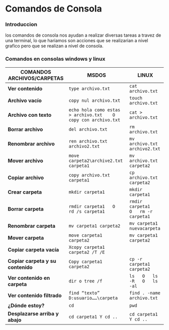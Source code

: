 # Comandos de Consola 
### Introduccion 
los comandos de consola nos ayudan a realizar diversas tareas a travez de una terminal, lo que hariamos son acciones que se realizarian a nivel grafico pero que se realizan a nivel de consola.

### Comandos en consolas windows y linux
|COMANDOS ARCHIVOS/CARPETAS	|MSDOS	|LINUX|
|-------------------|-------|-----|
|**Ver contenido**	    |`type archivo.txt`     |`cat archivo.txt`|
|**Archivo vacío**	    |`copy nul archivo.txt`	|`touch archivo.txt`|
|**Archivo con texto**	|`echo hola como estas > archivo.txt    O    copy con archivo.txt`	|`cat > archivo.txt` |
|**Borrar archivo**	|`del archivo.txt`	|`rm archivo.txt`|
|**Renombrar archivo**	|`ren archivo.txt archivo2.txt`	|`mv archivo.txt archivo2.txt`|
|**Mover archivo**|	`move carpeta2\archive2.txt carpeta1`	|`mv archivo.txt carpeta2`|
|**Copiar archivo**|	`copy archivo.txt carpeta1`	|`cp archivo.txt carpeta2`|
|**Crear carpeta**|	`mkdir carpeta1`	|`mkdir carpeta1`|
|**Borrar carpeta**|	`rmdir carpeta1   O   rd /s carpeta1`	|`rmdir carpeta1    O   rm -r carpeta1`|
|**Renombrar carpeta**|	`mv carpeta1 carpeta2`	|`mv carpeta1 nuevacarpeta`|
|**Mover carpeta**	|`move carpeta1 carpeta2`	|`mv carpeta1 carpeta2`|
|**Copiar carpeta vacía**|	`Xcopy carpeta1 carpeta2 /T /E`	|   |
|**Copiar carpeta y su contenido**|	`Copy carpeta1 carpeta2`	|`cp -r carpeta1 carpeta2`|
|**Ver contenido en carpeta**|	`dir o tree /f` 	|`ls   O   ls -R   O   ls -al`|
|**Ver contenido filtrado**|	`find “texto” D:usuario……\carpeta`	|`find . -name archivo.txt`|
|**¿Dónde estoy?**	|`cd`	|`pwd`|
|**Desplazarse arriba y abajo**| `cd carpeta1 Y cd ..` | `cd carpeta1 Y cd ..` |

